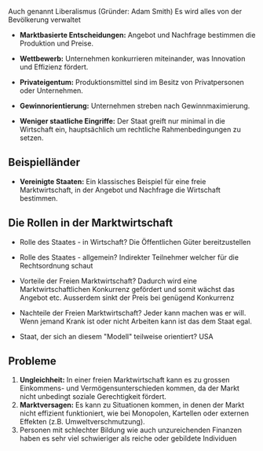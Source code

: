 Auch genannt Liberalismus (Gründer: Adam Smith)
Es wird alles von der Bevölkerung verwaltet
- **Marktbasierte Entscheidungen:** Angebot und Nachfrage bestimmen die Produktion und Preise.

- **Wettbewerb:** Unternehmen konkurrieren miteinander, was Innovation und Effizienz fördert.

- **Privateigentum:** Produktionsmittel sind im Besitz von Privatpersonen oder Unternehmen.

- **Gewinnorientierung:** Unternehmen streben nach Gewinnmaximierung.

- **Weniger staatliche Eingriffe:** Der Staat greift nur minimal in die Wirtschaft ein, hauptsächlich um rechtliche Rahmenbedingungen zu setzen.
## Beispielländer

- **Vereinigte Staaten:** Ein klassisches Beispiel für eine freie Marktwirtschaft, in der Angebot und Nachfrage die Wirtschaft bestimmen.
## Die Rollen in der Marktwirtschaft
- Rolle des Staates - in Wirtschaft? 
  Die Öffentlichen Güter bereitzustellen

- Rolle des Staates - allgemein? 
  Indirekter Teilnehmer welcher für die Rechtsordnung schaut
  
- Vorteile der Freien Marktwirtschaft?
  Dadurch wird eine Marktwirtschaftlichen Konkurrenz gefördert und somit wächst das Angebot etc. Ausserdem sinkt der Preis bei genügend Konkurrenz 

- Nachteile der Freien Marktwirtschaft?
  Jeder kann machen was er will. Wenn jemand Krank ist oder nicht Arbeiten kann ist das dem Staat egal.

- Staat, der sich an diesem "Modell" teilweise orientiert?
	USA
## Probleme
1. **Ungleichheit:** In einer freien Marktwirtschaft kann es zu grossen Einkommens- und Vermögensunterschieden kommen, da der Markt nicht unbedingt soziale Gerechtigkeit fördert.
2. **Marktversagen:** Es kann zu Situationen kommen, in denen der Markt nicht effizient funktioniert, wie bei Monopolen, Kartellen oder externen Effekten (z.B. Umweltverschmutzung).
3. Personen mit schlechter Bildung wie auch unzureichenden Finanzen haben es sehr viel schwieriger  als reiche oder gebildete Individuen 